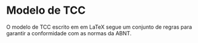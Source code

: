 # Modelo de TCC

O modelo de TCC escrito em em LaTeX segue um conjunto de regras para garantir a conformidade com as normas da ABNT.